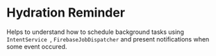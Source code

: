 # Hydration Reminder
Helps to understand how to schedule background tasks using `IntentService
`, `FirebaseJobDispatcher` and present notifications when some event occured.
